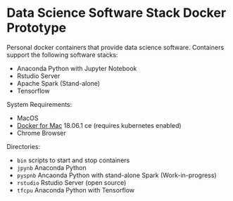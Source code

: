 # Data Science Software Stack Docker Prototype

Personal docker containers that provide data science software.  Containers 
support the following software stacks:
* Anaconda Python with Jupyter Notebook
* Rstudio Server 
* Apache Spark (Stand-alone)
* Tensorflow

System Requirements:
* MacOS
* [Docker for Mac](https://store.docker.com/editions/community/docker-ce-desktop-mac) 18.06.1 ce (requires kubernetes enabled)
* Chrome Browser

Directories:
* `bin` scripts to start and stop containers
* `jpynb` Anaconda Python
* `pyspnb` Ancaonda Python with stand-alone Spark (Work-in-progress)
* `rstudio` Rstudio Server (open source)
* `tfcpu` Anaconda Python with Tensorflow

